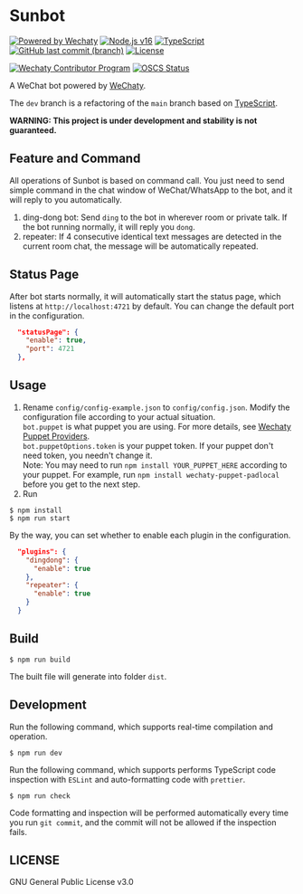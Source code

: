 # Sunbot

[![Powered by Wechaty](https://img.shields.io/badge/Powered%20By-Wechaty-brightgreen.svg)](https://github.com/wechaty/wechaty)
[![Node.js v16](https://img.shields.io/badge/node-%3E%3D16-green.svg)](https://nodejs.org/)
[![TypeScript](https://img.shields.io/badge/%3C%2F%3E-TypeScript-blue.svg)](https://www.typescriptlang.org/)
[![GitHub last commit (branch)](https://img.shields.io/github/last-commit/ligen131/Sunbot/dev)](https://github.com/ligen131/Sunbot/tree/dev)
[![License](https://img.shields.io/github/license/ligen131/Sunbot)](https://www.gnu.org/licenses/gpl-3.0.html)

[![Wechaty Contributor Program](https://img.shields.io/badge/Wechaty-Contributor%20Program-green.svg)](https://wechaty.js.org/docs/contributing/)
[![OSCS Status](https://www.oscs1024.com/platform/badge/ligen131/Sunbot.svg?size=small)](https://www.oscs1024.com/project/ligen131/Sunbot?ref=badge_small)

A WeChat bot powered by [WeChaty](https://github.com/wechaty/wechaty).

The `dev` branch is a refactoring of the `main` branch based on [TypeScript](https://www.typescriptlang.org/).

**WARNING: This project is under development and stability is not guaranteed.**

## Feature and Command

All operations of Sunbot is based on command call. You just need to send simple command in the chat window of WeChat/WhatsApp to the bot, and it will reply to you automatically.

1. ding-dong bot: Send `ding` to the bot in wherever room or private talk. If the bot running normally, it will reply you `dong`.
2. repeater: If 4 consecutive identical text messages are detected in the current room chat, the message will be automatically repeated.

## Status Page

After bot starts normally, it will automatically start the status page, which listens at `http://localhost:4721` by default. You can change the default port in the configuration.

```json
  "statusPage": {
    "enable": true,
    "port": 4721
  },
```

## Usage

1. Rename `config/config-example.json` to `config/config.json`. Modify the configuration file according to your actual situation.  
  `bot.puppet` is what puppet you are using. For more details, see [Wechaty Puppet Providers](https://wechaty.js.org/docs/puppet-providers/).  
  `bot.puppetOptions.token` is your puppet token. If your puppet don't need token, you needn't change it.  
  Note: You may need to run `npm install YOUR_PUPPET_HERE` according to your puppet. For example, run `npm install wechaty-puppet-padlocal` before you get to the next step.  
2. Run  
  ```shell
  $ npm install
  $ npm run start
  ```

By the way, you can set whether to enable each plugin in the configuration.

```json
  "plugins": {
    "dingdong": {
      "enable": true
    },
    "repeater": {
      "enable": true
    }
  }
```

## Build

```shell
$ npm run build
```

The built file will generate into folder `dist`.

## Development

Run the following command, which supports real-time compilation and operation.

```shell
$ npm run dev
```

Run the following command, which supports performs TypeScript code inspection with `ESLint` and auto-formatting code with `prettier`.

```shell
$ npm run check
```

Code formatting and inspection will be performed automatically every time you run `git commit`, and the commit will not be allowed if the inspection fails.

## LICENSE

GNU General Public License v3.0
